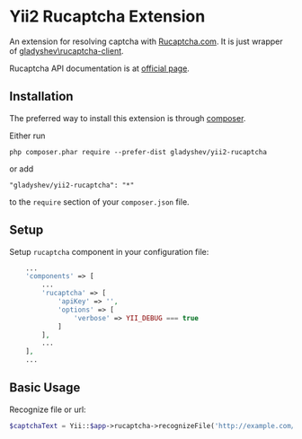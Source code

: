 Yii2 Rucaptcha Extension
========================

An extension for resolving captcha with [Rucaptcha.com](https://rucaptcha.com/?from=1342124). 
It is just wrapper of [gladyshev\rucaptcha-client](https://github.com/gladyshev/rucaptcha-client).

Rucaptcha API documentation is at [official page](https://rucaptcha.com/api-rucaptcha?from=1342124).

Installation
------------

The preferred way to install this extension is through [composer](http://getcomposer.org/download/).

Either run
```
php composer.phar require --prefer-dist gladyshev/yii2-rucaptcha
```

or add

```
"gladyshev/yii2-rucaptcha": "*"
```

to the `require` section of your `composer.json` file.

Setup
-----

Setup `rucaptcha` component in your configuration file:

```php
    ...
    'components' => [
        ...
        'rucaptcha' => [
            'apiKey' => '',
            'options' => [
                'verbose' => YII_DEBUG === true
            ]
        ],
        ...
    ],
    ...
```

Basic Usage
-----------

Recognize file or url:

```php
$captchaText = Yii::$app->rucaptcha->recognizeFile('http://example.com/image.jpg');
```

